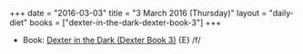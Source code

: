 +++
date = "2016-03-03"
title = "3 March 2016 (Thursday)"
layout = "daily-diet"
books = ["dexter-in-the-dark-dexter-book-3"]
+++


* Book: [Dexter in the Dark (Dexter Book 3)](/books/dexter-in-the-dark-dexter-book-3) {E} /f/